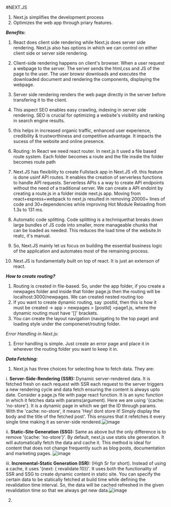 #NEXT.JS

1. Next.js simplifies the development process
2. Optimizes the web app through priary features.

***Benefits*:**
1. React does client side rendering while Next.js does server side rendering. Next.js also has options in which we can control on either client side or server side rendering.

2. Client-side rendering happens on client's browser. When a user request a webpage to the server. The server sends the html,css and JS of the page to the user. The user browsr downloads and executes the downloaded document and rendering the components, displaying the webpage.

3. Server side rendering renders the web page directly in the server before transfering it to the client. 

4. This aspect SEO enables easy crawling, indexing in server side rendering. SEO is crucial for optimizing a website's visibility and ranking in search engine results.

5. this helps in increased organic traffic, enhanced user experience, credibility & trustworthiness and competitive advantage. It impacts the sucess of the website and online presence.

6. Routing: In React we need react router. In next.js it used a file based route system. Each folder becomes a route and the file insdie the folder becomes route path

7. Next.JS has flexibility to create Fullstack app in Next.JS v9. this feature is done usinf API routes. It enables the creation of serverless functions to handle API requests. Serverless APIs s a way to create API endpoints without the need of a traditional server. We can create a API endoint by creating a route.js in a folder inside next.js app.
Moving from react+express+webpack to next.js resulted in removing 20000+ lines of code and 30+dependencies while improving Hot Module Reloading from 1.3s to 131 ms.

8. Automatic code splitting. Code splitting is a techniquethat breaks down large bundles of JS code into smaller, more manageable chunks that can be loaded as needed. This reduces the load time of the website.In reatc, it's manual.

9. So, Next.JS mainly let us focus on building the essential business logic of the application and automates most of the remaining process.

10. Next.JS is fundamentally built on top of react. It is just an extenson of react.

***How to create routing?***
1. Routing is created in file-based. So, under the app folder, if you create a newpages folder and inside that folder page.js then the routing will be localhost:3000/newpages. We can created nested routing too
2. If you want to create dynamic routing, say :postId, then this is how it must be created -> app > newpages > [postId] >page1.js, where the dynamic routing must have  '[]' brackets.
3. You can create the layout navigation (navigating to the top page) and loading style under the componenet/routing folder.

*Error Handling in Next.js:*
1. Error handling is simple. Just create an error page and place it in wherever the routing folder you want to keep it in.

***Data Fetching:***
1. Next.js has three choices for selecting how to fetch data. They are:
  
  i. **Server-Side-Rendering (SSR):** Dynamic server-rendered data. It is fetched fresh on each request with SSR each request to the server triggers a new rendering cycle and data fetch ensuring the content is always upto date. Consider a page.js file with page react function. It is an sync function in which it fetches data with params(argument). Here we are using '{cache: 'no-store'}. It is a dynamic page in which we get the ID through params. With the 'cache: no-store', it means 'Hey! dont store it! Simply display the body and the title of the fetched post'. This ensures that it refetches it every single time making it as server-side rendered.![image](https://github.com/Thaarik/NextJS-Learning/assets/52432079/def3070a-ca44-4acb-8e82-e47c62b59135)


  ii. **Static-Site Generation (SSG):** Same as above but the only difference is to remove '{cache: 'no-store'}'. By default, next.js use statis site generation. It will automatically fetch the data and cache it. This method is ideal for content that does not change frequently such as blog posts, documentation and marketing pages. ![image](https://github.com/Thaarik/NextJS-Learning/assets/52432079/2628df27-2e5e-4283-92ca-3edee4b63eaf)


  iii. **Incremental-Static Generation (ISR):** (High Sr for short). Instead of using a cache, it uses '{next: { revalidate:10}}'. It uses both the functionality of SSR and SSG to create dynamic content in static site. You can specify the certain data to be statically fetched at build time while defining the revalidation time interval. So, the data will be cached refreshed in the given revalidation time so that we  always get new data.![image](https://github.com/Thaarik/NextJS-Learning/assets/52432079/9ee28458-0088-48ff-9c83-c60ba3115dc6)

2. 
